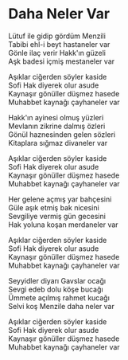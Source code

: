 # Daha Neler Var  

Lütuf ile gidip gördüm Menzili  
Tabibi ehl-i beyt hastaneler var  
Gönle ilaç verir Hakk'ın güzeli  
Aşk badesi içmiş mestaneler var  

Aşıklar ciğerden söyler kaside  
Sofi Hak diyerek olur asude  
Kaynaşır gönüller düşmez hasede  
Muhabbet kaynağı çayhaneler var  

Hakk'ın ayinesi olmuş yüzleri  
Mevlanın zikrine dalmış özleri  
Gönül haznesinden gelen sözleri  
Kitaplara sığmaz divaneler var  

Aşıklar ciğerden söyler kaside  
Sofi Hak diyerek olur asude  
Kaynaşır gönüller düşmez hasede  
Muhabbet kaynağı çayhaneler var  

Her gelene açmış yar bahçesini  
Güle aşık etmiş bak nicesini  
Sevgiliye vermiş gün gecesini  
Hak yoluna koşan merdaneler var  

Aşıklar ciğerden söyler kaside  
Sofi Hak diyerek olur asude  
Kaynaşır gönüller düşmez hasede  
Muhabbet kaynağı çayhaneler var  

Seyyidler diyarı Gavslar ocağı  
Sevgi edeb dolu köşe bucağı  
Ümmete açılmış rahmet kucağı  
Selvi koş Menzile daha neler var  

Aşıklar ciğerden söyler kaside  
Sofi Hak diyerek olur asude  
Kaynaşır gönüller düşmez hasede  
Muhabbet kaynağı çayhaneler var